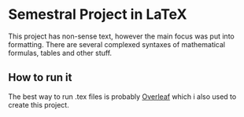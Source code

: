 # Semestral Project in LaTeX
This project has non-sense text, however the main focus was put into formatting. There are several complexed syntaxes of mathematical formulas, tables and other stuff.

## How to run it
The best way to run .tex files is probably [Overleaf](https://www.overleaf.com/) which i also used to create this project.
